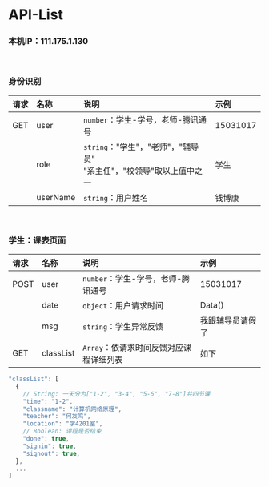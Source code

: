 # API-List

### 本机IP：111.175.1.130

<br/>

### 身份识别

|请求|名称|说明|示例|
|:-|:-|:-|:-|
|GET|user|`number`：学生-学号，老师-腾讯通号|15031017|
||role|`string`："学生"，"老师"，"辅导员"<br/>"系主任"，"校领导"取以上值中之一|学生|
||userName|`string`：用户姓名|钱博康|

<br/>

### 学生：课表页面

|请求|名称|说明|示例|
|:-|:-|:-|:-|
|POST|user|`number`：学生-学号，老师-腾讯通号|15031017|
||date|`object`：用户请求时间|Data()|
||msg|`string`：学生异常反馈|我跟辅导员请假了|
|GET|classList|`Array`：依请求时间反馈对应课程详细列表|如下|

````javascript
"classList": [
  {
    // String: 一天分为["1-2", "3-4", "5-6", "7-8"]共四节课
    "time": "1-2",
    "classname": "计算机网络原理",
    "teacher": "何友鸣",
    "location": "学4201室",
    // Boolean: 课程是否结束
    "done": true, 
    "signin": true,
    "signout": true,
  },
  ...
]
````
